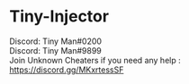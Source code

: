# Tiny-Injector
Discord: Tiny Man#0200  
Discord: Tiny Man#9899  
Join Unknown Cheaters if you need any help : https://discord.gg/MKxrtessSF
